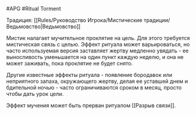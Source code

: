 #APG #Ritual
Torment

Традиция: [[Rules/Руководство Игрока/Мистические традиции/Ведьмовство|Ведьмовство]]

Мистик налагает мучительное проклятие на цель. Для этого требуется мистическая связь с целью. Эффект ритуала может варьироваться, но часто используемая версия заставляет жертву медленно увядать - ее выносливость уменьшается на один пункт каждую неделю, и она не может заживать, пока проклятие не будет снято. 

Другие известные эффекты ритуала - появление бородавок или неприятного запаха, окружающего жертву, делая ее уставшей днем и бдительной ночью - часто ограничиваются сроком в месяц, просто чтобы дать урок цели. 

Эффект мучения может быть прерван ритуалом [[Разрыв связи]]. 